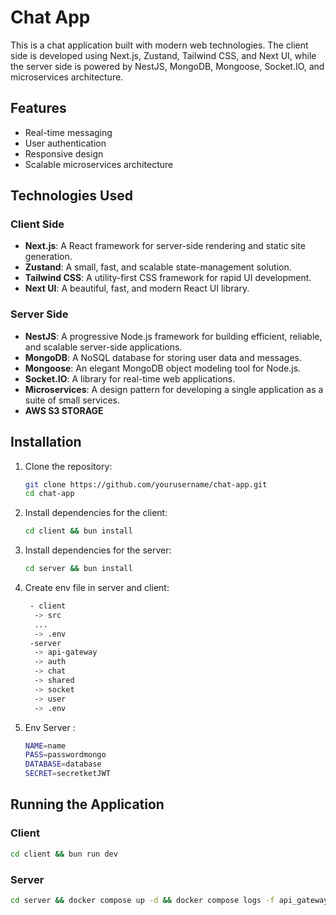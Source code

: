 # Chat App

This is a chat application built with modern web technologies. The client side is developed using Next.js, Zustand, Tailwind CSS, and Next UI, while the server side is powered by NestJS, MongoDB, Mongoose, Socket.IO, and microservices architecture.

## Features

- Real-time messaging
- User authentication
- Responsive design
- Scalable microservices architecture

## Technologies Used

### Client Side

- **Next.js**: A React framework for server-side rendering and static site generation.
- **Zustand**: A small, fast, and scalable state-management solution.
- **Tailwind CSS**: A utility-first CSS framework for rapid UI development.
- **Next UI**: A beautiful, fast, and modern React UI library.

### Server Side

- **NestJS**: A progressive Node.js framework for building efficient, reliable, and scalable server-side applications.
- **MongoDB**: A NoSQL database for storing user data and messages.
- **Mongoose**: An elegant MongoDB object modeling tool for Node.js.
- **Socket.IO**: A library for real-time web applications.
- **Microservices**: A design pattern for developing a single application as a suite of small services.
- **AWS S3 STORAGE**

## Installation

1. Clone the repository:
   ```bash
   git clone https://github.com/yourusername/chat-app.git
   cd chat-app
   ```
2. Install dependencies for the client:
   ```bash
   cd client && bun install
   ```
3. Install dependencies for the server:
   ```bash
   cd server && bun install
   ```
4. Create env file in server and client:
   ```bash
    - client
     -> src
     ...
     -> .env
    -server
     -> api-gateway
     -> auth
     -> chat
     -> shared
     -> socket
     -> user
     -> .env
   ```
5. Env Server :
   ```bash
   NAME=name
   PASS=passwordmongo
   DATABASE=database
   SECRET=secretketJWT
   ```

## Running the Application

### Client

```bash
cd client && bun run dev
```

### Server

```bash
cd server && docker compose up -d && docker compose logs -f api_gateway
```
